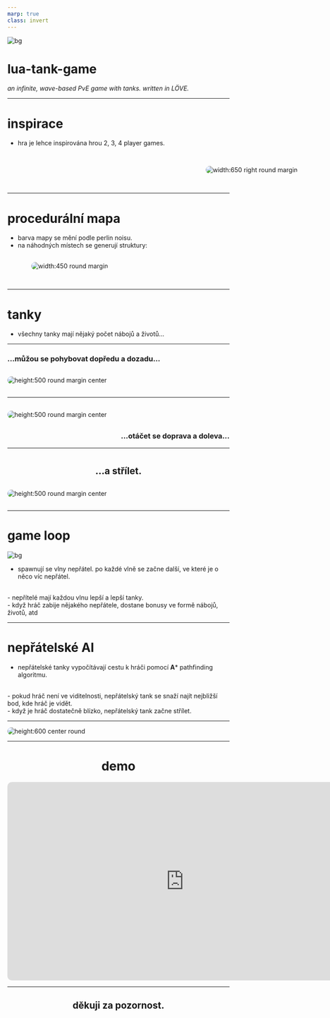 ```yaml
---
marp: true
class: invert
---
```


<style>
img[alt~="round"] {
  border-radius: 10px;
}
</style>

<style>
img[alt~="margin"] {
  margin: 30px 30px 30px 30px;
}
</style>

<style>
img[alt~="center"] {
  display: block;
  margin-left: auto;
  margin-right: auto;
}
</style>

![bg](assets/renders/render1_3840x2160_post_processed.png)
# lua-tank-game
*an infinite, wave-based PvE game with tanks. written in LÖVE.*

---

# inspirace
- hra je lehce inspirována hrou 2, 3, 4 player games.

<style>
img[alt~="right"] {
  position: relative;
  left: 420px;
  bottom: 0px;
}
</style>

![width:650 right round margin](assets/234_thumbnail1.png)

---

# procedurální mapa

- barva mapy se mění podle perlin noisu.
- na náhodných místech se generují struktury:
![width:450 round margin](assets/structures.png)

---

# tanky

- všechny tanky mají nějaký počet nábojů a životů...

---

### ...můžou se pohybovat dopředu a dozadu...

![height:500 round margin center](assets/structures.png)

---

![height:500 round margin center](assets/structures.png)

<h3 style="text-align: right">...otáčet se doprava a doleva...</h3>

---

# <h2 style="text-align: center">...a střílet.</h2>

![height:500 round margin center](assets/structures.png)

---

# game loop

![bg](assets/renders/render2_3840x2160_post_processed.png)

- spawnují se vlny nepřátel. po každé vlně se začne další, ve které je o něco víc nepřátel.
<br>
- nepřítelé mají každou vlnu lepší a lepší tanky.
<br>
- když hráč zabije nějakého nepřátele, dostane bonusy ve formě nábojů, životů, atd

---

# nepřátelské AI

- nepřátelské tanky vypočítávají cestu k hráči pomocí **A*** pathfinding algoritmu.
<br>
- pokud hráč není ve viditelnosti, nepřátelský tank se snaží najít nejbližší bod, kde hráč je vidět.
<br>
- když je hráč dostatečně blízko, nepřátelský tank začne střílet.

---

![height:600 center round](assets/astar1.png)

---

<h1 style="text-align: center">demo</h1>

<iframe style="border-radius: 10px; border: none; width: 800px; height: 450px; display: block; margin-left: auto; margin-right: auto" src="http://localhost:8081/video_feed">

</iframe>

---

<h2 style="text-align: center; text-shadow: 0px 0px 1px white;">děkuji za pozornost.</h2>
